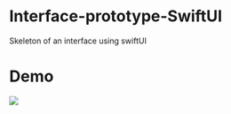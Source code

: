 # Interface-prototype-SwiftUI
Skeleton of an interface using swiftUI
# Demo
![](ezgif.com-video-to-gif.gif)

